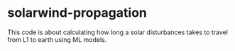 # solarwind-propagation

This code is about calculating how long a solar disturbances takes to travel from L1 to earth using ML models.
